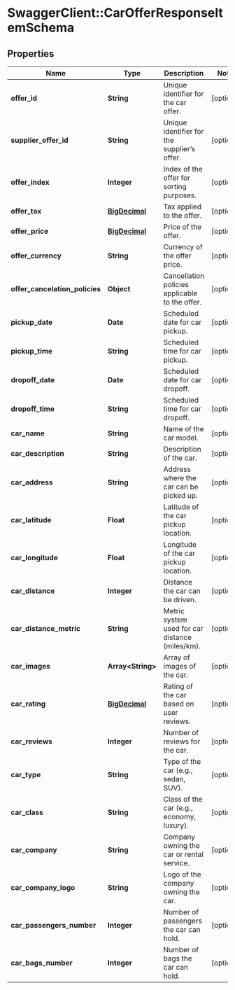 # SwaggerClient::CarOfferResponseItemSchema

## Properties
Name | Type | Description | Notes
------------ | ------------- | ------------- | -------------
**offer_id** | **String** | Unique identifier for the car offer. | [optional] 
**supplier_offer_id** | **String** | Unique identifier for the supplier’s offer. | [optional] 
**offer_index** | **Integer** | Index of the offer for sorting purposes. | [optional] 
**offer_tax** | [**BigDecimal**](BigDecimal.md) | Tax applied to the offer. | [optional] 
**offer_price** | [**BigDecimal**](BigDecimal.md) | Price of the offer. | [optional] 
**offer_currency** | **String** | Currency of the offer price. | [optional] 
**offer_cancelation_policies** | **Object** | Cancellation policies applicable to the offer. | [optional] 
**pickup_date** | **Date** | Scheduled date for car pickup. | [optional] 
**pickup_time** | **String** | Scheduled time for car pickup. | [optional] 
**dropoff_date** | **Date** | Scheduled date for car dropoff. | [optional] 
**dropoff_time** | **String** | Scheduled time for car dropoff. | [optional] 
**car_name** | **String** | Name of the car model. | [optional] 
**car_description** | **String** | Description of the car. | [optional] 
**car_address** | **String** | Address where the car can be picked up. | [optional] 
**car_latitude** | **Float** | Latitude of the car pickup location. | [optional] 
**car_longitude** | **Float** | Longitude of the car pickup location. | [optional] 
**car_distance** | **Integer** | Distance the car can be driven. | [optional] 
**car_distance_metric** | **String** | Metric system used for car distance (miles/km). | [optional] 
**car_images** | **Array&lt;String&gt;** | Array of images of the car. | [optional] 
**car_rating** | [**BigDecimal**](BigDecimal.md) | Rating of the car based on user reviews. | [optional] 
**car_reviews** | **Integer** | Number of reviews for the car. | [optional] 
**car_type** | **String** | Type of the car (e.g., sedan, SUV). | [optional] 
**car_class** | **String** | Class of the car (e.g., economy, luxury). | [optional] 
**car_company** | **String** | Company owning the car or rental service. | [optional] 
**car_company_logo** | **String** | Logo of the company owning the car. | [optional] 
**car_passengers_number** | **Integer** | Number of passengers the car can hold. | [optional] 
**car_bags_number** | **Integer** | Number of bags the car can hold. | [optional] 

